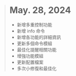 > # May. 28, 2024
> 
> - 新增多重控制功能
> - 新增 info 命令
> - 新增各功能的詳細資訊
> - 更新多個命令模組
> - 最佳化提醒相關功能
> - 增強功能模組
> - 更新配置檔案
> - 多次小修復和最佳化
